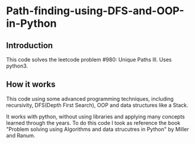 # Path-finding-using-DFS-and-OOP-in-Python

## Introduction
This code solves the leetcode problem #980: Unique Paths lll. 
Uses python3.

## How it works
This code using some advanced programming techniques, including recursivity, DFS(Depth First Search), OOP and data structures like a Stack.

It works with python, without using libraries and applying many concepts learned through the years. To do this code I took as reference the book "Problem solving using Algorithms and data strucutres in Python" by Miller and Ranum. 
